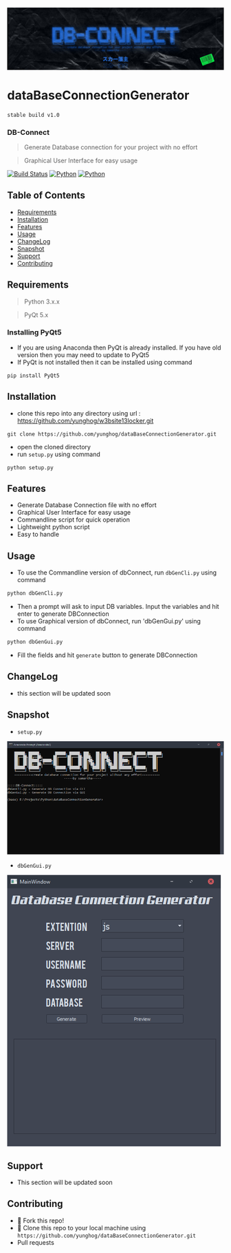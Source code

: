 <a href=""><img src="image/banner.jpg" title="db-connect" alt="db-connect"></a>

# dataBaseConnectionGenerator
`stable build v1.0`
### DB-Connect
> Generate Database connection for your project with no effort

> Graphical User Interface for easy usage

[![Build Status](https://img.shields.io/badge/version-v1.3-green?style=flat-square)](https://github.com/yunghog/dataBaseConnectionGenerator)
[![Python](https://img.shields.io/badge/python-3.7-orange?style=flat-square&logo=python)](https://github.com/yunghog/dataBaseConnectionGenerator)
[![Python](https://img.shields.io/badge/pyqt-5.x-yellow?style=flat-square&logo=python)](https://github.com/yunghog/dataBaseConnectionGenerator)

## Table of Contents
- [Requirements](#requirements)
- [Installation](#installation)
- [Features](#features)
- [Usage](#usage)
- [ChangeLog](#changelog)
- [Snapshot](#snapshot)
- [Support](#support)
- [Contributing](#contributing)

## Requirements
> Python 3.x.x

>PyQt 5.x

### Installing PyQt5
- If you are using Anaconda then PyQt is already installed. If you have old version then you may need to update to PyQt5
- If PyQt is not installed then it can be installed using command
``` shell
pip install PyQt5

```

## Installation
- clone this repo into any directory using url : https://github.com/yunghog/w3bsite13locker.git
 ```shell
git clone https://github.com/yunghog/dataBaseConnectionGenerator.git
```
- open the cloned directory
- run `setup.py` using command
```pythonn
python setup.py
```
## Features
- Generate Database Connection file with no effort
- Graphical User Interface for easy usage
- Commandline script for quick operation
- Lightweight python script
- Easy to handle

## Usage
- To use the Commandline version of dbConnect, run `dbGenCli.py` using command
```python
python dbGenCli.py
```
- Then a prompt will ask to input DB variables. Input the variables and hit enter to generate DBConnection
- To use Graphical version of dbConnect, run 'dbGenGui.py' using command
```python
python dbGenGui.py
```
- Fill the fields and hit `generate` button to generate DBConnection

## ChangeLog
- this section will be updated soon

## Snapshot
- `setup.py`
<img src="image/snap1.PNG" title="db-connect" alt="db-connect">

- `dbGenGui.py`
<img src="image/gui.PNG" title="db-connect" alt="db-connect" size="70">

## Support
- This section will be updated soon

## Contributing
- 🍴 Fork this repo!
- 👯 Clone this repo to your local machine using `https://github.com/yunghog/dataBaseConnectionGenerator.git`
- Pull requests
